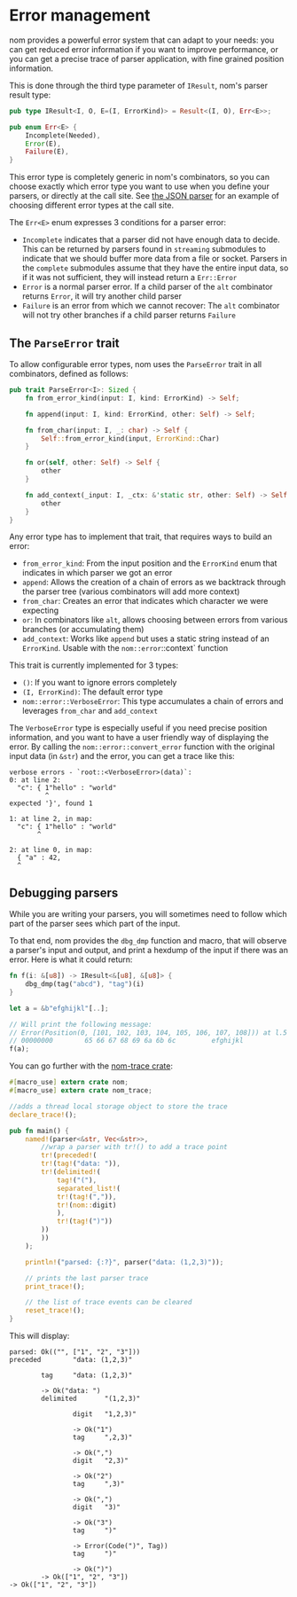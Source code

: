 # Error management

nom provides a powerful error system that can adapt to your needs: you can
get reduced error information if you want to improve performance, or you can
get a precise trace of parser application, with fine grained position information.

This is done through the third type parameter of `IResult`, nom's parser result
type:

```rust
pub type IResult<I, O, E=(I, ErrorKind)> = Result<(I, O), Err<E>>;

pub enum Err<E> {
    Incomplete(Needed),
    Error(E),
    Failure(E),
}
```

This error type is completely generic in nom's combinators, so you can choose
exactly which error type you want to use when you define your parsers, or
directly at the call site.
See [the JSON parser](https://github.com/Geal/nom/blob/5405e1173f1052f7e006dcb0b9cfda2b06557b65/examples/json.rs#L209-L286)
for an example of choosing different error types at the call site.

The `Err<E>` enum expresses 3 conditions for a parser error:
- `Incomplete` indicates that a parser did not have enough data to decide. This can be returned by parsers found in `streaming` submodules to indicate that we should buffer more data from a file or socket. Parsers in the `complete` submodules assume that they have the entire input data, so if it was not sufficient, they will instead return a `Err::Error`
- `Error` is a normal parser error. If a child parser of the `alt` combinator returns `Error`, it will try another child parser
- `Failure` is an error from which we cannot recover: The `alt` combinator will not try other branches if a child parser returns `Failure`

## The `ParseError` trait

To allow configurable error types, nom uses the `ParseError` trait in all
combinators, defined as follows:

```rust
pub trait ParseError<I>: Sized {
    fn from_error_kind(input: I, kind: ErrorKind) -> Self;

    fn append(input: I, kind: ErrorKind, other: Self) -> Self;

    fn from_char(input: I, _: char) -> Self {
        Self::from_error_kind(input, ErrorKind::Char)
    }

    fn or(self, other: Self) -> Self {
        other
    }

    fn add_context(_input: I, _ctx: &'static str, other: Self) -> Self {
        other
    }
}
```

Any error type has to implement that trait, that requires ways to build an
error:
- `from_error_kind`: From the input position and the `ErrorKind` enum that indicates in which parser we got an error
- `append`: Allows the creation of a chain of errors as we backtrack through the parser tree (various combinators will add more context)
- `from_char`: Creates an error that indicates which character we were expecting
- `or`: In combinators like `alt`, allows choosing between errors from various branches (or accumulating them)
- `add_context`: Works like `append` but uses a static string instead of an `ErrorKind`. Usable with the `nom::error`::context` function

This trait is currently implemented for 3 types:
- `()`: If you want to ignore errors completely
- `(I, ErrorKind)`: The default error type
- `nom::error::VerboseError`: This type accumulates a chain of errors and leverages `from_char` and `add_context`

The `VerboseError` type is especially useful if you need precise position information,
and you want to have a user friendly way of displaying the error.
By calling the `nom::error::convert_error` function with the original input data
(in `&str`) and the error, you can get a trace like this:

```
verbose errors - `root::<VerboseError>(data)`:
0: at line 2:
  "c": { 1"hello" : "world"
         ^
expected '}', found 1

1: at line 2, in map:
  "c": { 1"hello" : "world"
       ^

2: at line 0, in map:
  { "a" : 42,
  ^
```

## Debugging parsers

While you are writing your parsers, you will sometimes need to follow
which part of the parser sees which part of the input.

To that end, nom provides the `dbg_dmp` function and macro, that will observe
a parser's input and output, and print a hexdump of the input if there was an
error. Here is what it could return:

```rust
fn f(i: &[u8]) -> IResult<&[u8], &[u8]> {
    dbg_dmp(tag("abcd"), "tag")(i)
}

let a = &b"efghijkl"[..];

// Will print the following message:
// Error(Position(0, [101, 102, 103, 104, 105, 106, 107, 108])) at l.5 by ' tag ! ( "abcd" ) '
// 00000000        65 66 67 68 69 6a 6b 6c         efghijkl
f(a);
```

You can go further with the [nom-trace crate](https://github.com/rust-bakery/nom-trace):

```rust
#[macro_use] extern crate nom;
#[macro_use] extern crate nom_trace;

//adds a thread local storage object to store the trace
declare_trace!();

pub fn main() {
    named!(parser<&str, Vec<&str>>,
        //wrap a parser with tr!() to add a trace point
        tr!(preceded!(
        tr!(tag!("data: ")),
        tr!(delimited!(
            tag!("("),
            separated_list!(
            tr!(tag!(",")),
            tr!(nom::digit)
            ),
            tr!(tag!(")"))
        ))
        ))
    );

    println!("parsed: {:?}", parser("data: (1,2,3)"));

    // prints the last parser trace
    print_trace!();

    // the list of trace events can be cleared
    reset_trace!();
}
```

This will display:

```
parsed: Ok(("", ["1", "2", "3"]))
preceded        "data: (1,2,3)"

        tag     "data: (1,2,3)"

        -> Ok("data: ")
        delimited       "(1,2,3)"

                digit   "1,2,3)"

                -> Ok("1")
                tag     ",2,3)"

                -> Ok(",")
                digit   "2,3)"

                -> Ok("2")
                tag     ",3)"

                -> Ok(",")
                digit   "3)"

                -> Ok("3")
                tag     ")"

                -> Error(Code(")", Tag))
                tag     ")"

                -> Ok(")")
        -> Ok(["1", "2", "3"])
-> Ok(["1", "2", "3"])
```
